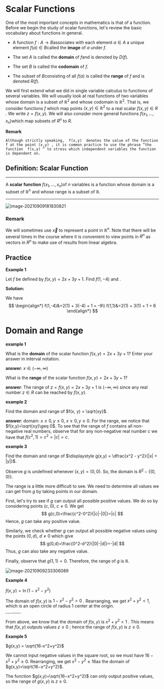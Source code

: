 # Scalar Functions

One of the most important concepts in mathematics is that of a function. Before we begin the study of scalar functions, let's review the basic vocabulary about functions in general.

- A function $f:A→B$​​​​ associates with each element $a∈A$​​​ a unique element $f(a)∈B$​ called the **image** of $a$ under $f$​.

- The set $A$ is called the **domain** of $f$​​ and is denoted by $D(f)$​.
- The set $B$ is called the **codomain** of $f$.
- The subset of $B$​ consisting of all $f(a)$​ is called the **range** of $f$ and is denoted $R(f)$.

We will first extend what we did in single variable calculus to functions of several variables. We will usually look at real functions of two variables whose domain is a subset of $\mathbb{R}^2$​​​​​​ and whose codomain is $\mathbb{R}^2$​​​​​​. That is, we consider functions $f$​​​​​​ which map points $(x,y)∈\mathbb{R}^2$​​​​​​ to a real scalar $f(x,y)∈R$​​​​​. We write $z=f(x,y)$​​​. We will also consider more general functions $f(x_1,…,x_n)$​​ which map subsets of $R^n$​​ to $R$​​.

**Remark**

```text
Although strictly speaking,  f(x,y)  denotes the value of the function f at the point (x,y) , it is common practice to use the phrase “the function  f(x,y) ” to stress which independent variables the function is dependent on.
```

## Definition: Scalar Function

---

A **scalar function** $f(x_1,…,x_n)$​​ of $n$​​ variables is a function whose domain is a subset of $\mathbb R^n$​​ and whose range is a subset of $\mathbb R$​​.

---



![image-20210909181830821](C:\Users\chrisli\AppData\Roaming\Typora\typora-user-images\image-20210909181830821.png)

### Remark

We will sometimes use $\vec{x}$​ to represent a point in $\mathbb R ^n$​. Note that there will be several times in the course where it is convenient to view points in $R^n$​ as vectors in $R^n$​ to make use of results from linear algebra.

## Practice

**Example 1**

Let $f$​ be defined by $f(x,y)=2x+3y+1$​. Find $f(1,−4)$ and .

**Solution:**

We have
$$
\begin{align*} f(1,-4)&=2(1) + 3(-4) + 1 = -9\\ f(1,1)&=2(1) + 3(1) + 1 = 6 \end{align*}
$$
# Domain and Range

**example 1**

What is the **domain** of the scalar function $f(x,y)=2x+3y+1$? Enter your answer in interval notation.

**answer**: $x \in (-\infty, \infty)$​

What is the **range** of the scalar function $f(x,y)=2x+3y+1$?

**answer**: The range of $z=f(x,y)=2x+3y+1$ is $(−∞,∞)$ since any real number $z∈R$ can be reached by $f(x,y)$.

**example 2**

Find the domain and range of $f(x, y) = \sqrt{xy}$.

**answer**: domain: $x \leq 0, y \leq 0$​​, $x \geq 0, y\geq 0$​​. For the range, we notice that $f(x,y)=\sqrt{xy}\geq 0$​. To see that the range of $f$ contains all non-negative real numbers, observe that for any non-negative real number $c$ we have that $f(c^2,1)=c^2=|c|=c$.

**example 3**

Find the domain and range of $\displaystyle g(x,y) = \dfrac{x^2 - y^2}{|x| + |y|}$.

Observe $g$ is undefined whenever $(x,y)=(0,0)$. So, the domain is $R^2−\{(0,0)\}$.

The range is a little more difficult to see. We need to determine all values we can get from $g$ by taking points in our domain.

First, let's try to see if $g$ can output all possible positive values. We do so by considering points $(c,0)$, $c≠0$. We get
$$
g(c,0)=\frac{c^2-0^2}{|c|-|0|}=|c|
$$
Hence, $g$ can take any positive value.

Similarly, we check whether $g$ can output all possible negative values using the points $(0,d)$, $d≠0$ which give
$$
g(0,d)=\frac{0^2-d^2}{|0|-|d|}=-|d|
$$
Thus, $g$ can also take any negative value.

Finally, observe that $g(1,1)=0$​​​​. Therefore, the range of $g$​​ is $\mathbb R$​​​.

![image-20210909233306089](C:\Users\chrisli\AppData\Roaming\Typora\typora-user-images\image-20210909233306089.png)



**Example 4**

$f(x,y) = \ln(1-x^2-y^2)$

The domain of  $f(x,y)$  is  $1−x^2−y^2>0$ . Rearranging, we get  $x^2+y^2<1$​ , which is an open circle of radius 1 center at the origin.

<img src="C:\Users\chrisli\AppData\Roaming\Typora\typora-user-images\image-20210909233621357.png" alt="image-20210909233621357" style="zoom:25%;" />

From above, we know that the domain of  $f(x,y)$ is $x^2+y^2<1$ . This means that $f(x,y)$ outputs values  $z≤0$ ; hence the range of  $f(x,y)$ is $z≤0$. 

**Example 5**

$g(x,y) = \sqrt{16-x^2+y^2}$

We cannot input negative values in the square root, so we must have  $16−x^2+y^2≥0$​​​​. Rearranging, we get  $x^2−y^2≤16$​​​ as the domain of  $g(x,y)=\sqrt{16−x^2+y^2}$​.

The function  $g(x,y)=\sqrt{16−x^2+y^2}$​ can only output positive values, so the range of  $g(x,y)$ is $z≥0$​.

